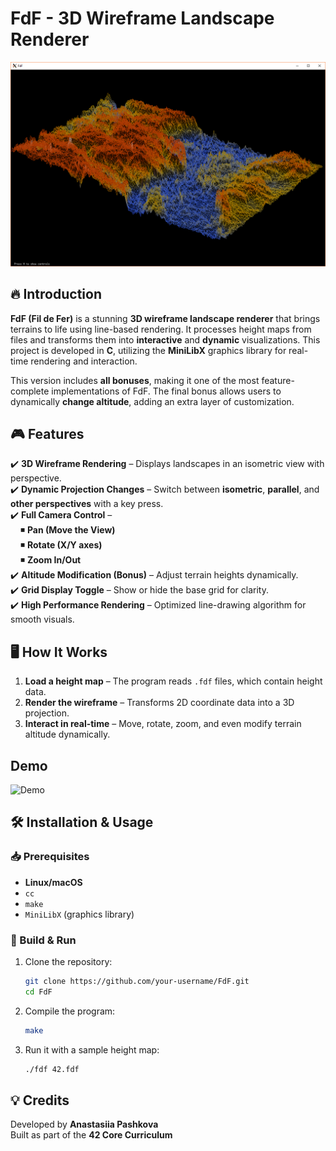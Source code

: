 # FdF - 3D Wireframe Landscape Renderer

![FdF Preview](https://raw.githubusercontent.com/amp1ee/42-fdf/master/screenshots/fdf_2.png?raw=true)

## 🔥 Introduction

**FdF (Fil de Fer)** is a stunning **3D wireframe landscape renderer** that brings terrains to life using line-based rendering. It processes height maps from files and transforms them into **interactive** and **dynamic** visualizations. This project is developed in **C**, utilizing the **MiniLibX** graphics library for real-time rendering and interaction.

This version includes **all bonuses**, making it one of the most feature-complete implementations of FdF. The final bonus allows users to dynamically **change altitude**, adding an extra layer of customization.

## 🎮 Features

✔️ **3D Wireframe Rendering** – Displays landscapes in an isometric view with perspective.  
✔️ **Dynamic Projection Changes** – Switch between **isometric**, **parallel**, and **other perspectives** with a key press.  
✔️ **Full Camera Control** –  
&nbsp; &nbsp; ◾ **Pan (Move the View)**  
&nbsp; &nbsp; ◾ **Rotate (X/Y axes)**  
&nbsp; &nbsp; ◾ **Zoom In/Out**  
✔️ **Altitude Modification (Bonus)** – Adjust terrain heights dynamically.  
✔️ **Grid Display Toggle** – Show or hide the base grid for clarity.  
✔️ **High Performance Rendering** – Optimized line-drawing algorithm for smooth visuals.  

## 🖥️ How It Works

1. **Load a height map** – The program reads `.fdf` files, which contain height data.
2. **Render the wireframe** – Transforms 2D coordinate data into a 3D projection.
3. **Interact in real-time** – Move, rotate, zoom, and even modify terrain altitude dynamically.

## Demo

![Demo](https://miro.medium.com/v2/resize:fit:1400/1*FROkGQ7V6HEGEeJxim0ZgA.gif)


## 🛠️ Installation & Usage

### 📥 Prerequisites

- **Linux/macOS**
- `cc`
- `make`
- `MiniLibX` (graphics library)

### 🚀 Build & Run

1. Clone the repository:  
   ```bash
   git clone https://github.com/your-username/FdF.git
   cd FdF
   ```
2. Compile the program:  
   ```bash
   make
   ```
3. Run it with a sample height map:  
   ```bash
   ./fdf 42.fdf
   ```

## 💡 Credits

Developed by **Anastasiia Pashkova**  
Built as part of the **42 Core Curriculum**  
